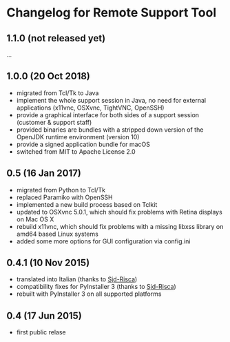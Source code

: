 Changelog for Remote Support Tool
=================================

1.1.0 (not released yet)
------------------------

...


1.0.0 (20 Oct 2018)
-------------------

-   migrated from Tcl/Tk to Java
-   implement the whole support session in Java, no need for external 
    applications (x11vnc, OSXvnc, TightVNC, OpenSSH)
-   provide a graphical interface for both sides of a support session 
    (customer & support staff)
-   provided binaries are bundles with a stripped down version of the
    OpenJDK runtime environment (version 10)
-   provide a signed application bundle for macOS
-   switched from MIT to Apache License 2.0


0.5 (16 Jan 2017)
-----------------

-   migrated from Python to Tcl/Tk
-   replaced Paramiko with OpenSSH
-   implemented a new build process based on Tclkit
-   updated to OSXvnc 5.0.1, which should fix problems with Retina displays on
    Mac OS X
-   rebuild x11vnc, which should fix problems with a missing libxss library
    on amd64 based Linux systems
-   added some more options for GUI configuration via config.ini


0.4.1 (10 Nov 2015)
-------------------

-   translated into Italian
    (thanks to [Sjd-Risca](https://github.com/Sjd-Risca))
-   compatibility fixes for PyInstaller 3
    (thanks to [Sjd-Risca](https://github.com/Sjd-Risca))
-   rebuilt with PyInstaller 3 on all supported platforms

0.4 (17 Jun 2015)
-----------------

-   first public relase
